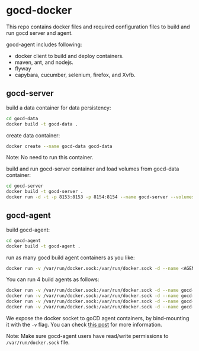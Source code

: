 # gocd-docker 

This repo contains docker files and required configuration files to build and run gocd server and agent.  

gocd-agent includes following:

+ docker client to build and deploy containers.
+ maven, ant, and nodejs.
+ flyway
+ capybara, cucumber, selenium, firefox, and Xvfb.


## gocd-server 

build a data container for data persistency:

```bash
cd gocd-data
docker build -t gocd-data .
```
create data container:

```bash
docker create --name gocd-data gocd-data
```

Note: No need to run this container.

build and run gocd-server container and load volumes from gocd-data container:

```bash
cd gocd-server
docker build -t gocd-server .
docker run -d -t -p 8153:8153 -p 8154:8154 --name gocd-server --volumes-from gocd-data gocd-server
```

## gocd-agent

build gocd-agent:

```bash
cd gocd-agent
docker build -t gocd-agent .
```
run as many gocd build agent containers as you like:
```bash
docker run -v /var/run/docker.sock:/var/run/docker.sock -d --name <AGENT_NAME> --link gocd-server:go-server gocd-agent
```

You can run 4 build agents as follows:

```bash
docker run -v /var/run/docker.sock:/var/run/docker.sock -d --name gocd-agent1 --link gocd-server:go-server gocd-agent
docker run -v /var/run/docker.sock:/var/run/docker.sock -d --name gocd-agent2 --link gocd-server:go-server gocd-agent
docker run -v /var/run/docker.sock:/var/run/docker.sock -d --name gocd-agent3 --link gocd-server:go-server gocd-agent
docker run -v /var/run/docker.sock:/var/run/docker.sock -d --name gocd-agent4 --link gocd-server:go-server gocd-agent
```

We expose the docker socket to goCD agent containers, by bind-mounting it with the ```-v``` flag.
You can check [this post](http://jpetazzo.github.io/2015/09/03/do-not-use-docker-in-docker-for-ci/) for more information.

Note: Make sure gocd-agent users have read/write permissions to ```/var/run/docker.sock``` file.  




